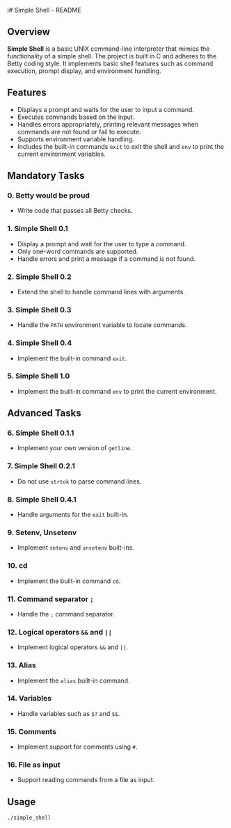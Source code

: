 i# Simple Shell - README

## Overview

**Simple Shell** is a basic UNIX command-line interpreter that mimics the functionality of a simple shell. The project is built in C and adheres to the Betty coding style. It implements basic shell features such as command execution, prompt display, and environment handling.

## Features

- Displays a prompt and waits for the user to input a command.
- Executes commands based on the input.
- Handles errors appropriately, printing relevant messages when commands are not found or fail to execute.
- Supports environment variable handling.
- Includes the built-in commands `exit` to exit the shell and `env` to print the current environment variables.

## Mandatory Tasks

### 0. Betty would be proud
- Write code that passes all Betty checks.

### 1. Simple Shell 0.1
- Display a prompt and wait for the user to type a command.
- Only one-word commands are supported.
- Handle errors and print a message if a command is not found.

### 2. Simple Shell 0.2
- Extend the shell to handle command lines with arguments.

### 3. Simple Shell 0.3
- Handle the `PATH` environment variable to locate commands.

### 4. Simple Shell 0.4
- Implement the built-in command `exit`.

### 5. Simple Shell 1.0
- Implement the built-in command `env` to print the current environment.

## Advanced Tasks

### 6. Simple Shell 0.1.1
- Implement your own version of `getline`.

### 7. Simple Shell 0.2.1
- Do not use `strtok` to parse command lines.

### 8. Simple Shell 0.4.1
- Handle arguments for the `exit` built-in.

### 9. Setenv, Unsetenv
- Implement `setenv` and `unsetenv` built-ins.

### 10. cd
- Implement the built-in command `cd`.

### 11. Command separator `;`
- Handle the `;` command separator.

### 12. Logical operators `&&` and `||`
- Implement logical operators `&&` and `||`.

### 13. Alias
- Implement the `alias` built-in command.

### 14. Variables
- Handle variables such as `$?` and `$$`.

### 15. Comments
- Implement support for comments using `#`.

### 16. File as input
- Support reading commands from a file as input.

## Usage

```bash
./simple_shell
